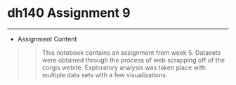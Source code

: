 # dh140 Assignment 9
--------------------
* Assignment Content 
> > This notebook contains an assignment from week 5. Datasets were obtained through the process of web scrapping off of the corgis webite. Exploratory analysis was taken place with multiple data sets with a few visualizations. 

